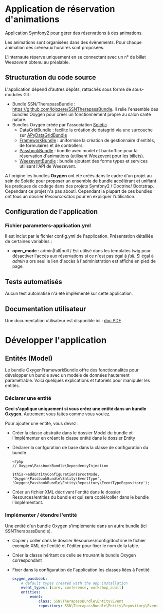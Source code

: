 # Application de réservation d'animations


Application Symfony2 pour gérer des réservations à des animations.

Les animations sont organisées dans des évènements. Pour chaque animation des créneaux horaires sont proposées.

L'internaute réserve uniquement en se connectant avec un n° de billet Weezevent obtenu au préalable.

## Structuration du code source

L'application dépend d'autres dépôts, rattachés sous forme de sous-modules Git :

* Bundle SSN/TherapassBundle : https://github.com/lolozere/SSNTherapassBundle. Il relie l'ensemble des bundles Oxygen pour créer un fonctionnement propre au salon santé nature.
* Bundles Oxygen créée par l'association [Soletic](https://github.com/Soletic)
	* [DataGridBundle](https://github.com/Soletic/OxygenDatagridBundle) : facilite la création de datagrid via une surcouche sur [APyDataGridBundle](https://github.com/Abhoryo/APYDataGridBundle)
	* [FrameworkBundle](https://github.com/Soletic/OxygenFrameworkBundle) : uniformise la création de gestionnaire d'entités, de formulaires et de controllers.
	* [PassbookBundle](https://github.com/Soletic/OxygenPassbookBundle) : bundle avec model et backoffice pour la réservation d'animations (utilisant Weezevent pour les billets).
	* [WeezeventBundle](https://github.com/Soletic/OxygenWeezeventBundle) : bundle ajoutant des forms types et services utilisant l'API de Weezevent.

A l'origine les bundles **Oxygen** ont été créés dans le cadre d'un projet au sein de Soletic pour proposer un ensemble de bundle accélérant et unifiant les pratiques de codage dans des projets Symfony2 / Doctrine/ Bootstrap. Cependant ce projet n'a pas abouti. Cependant la plupart de ces bundles ont tous un dossier *Resources/doc* pour en expliquer l'utilisation.

## Configuration de l'application

### Fichier parameters-application.yml

Il est inclut par le fichier config.yml de l'application. Présentation détaillée de certaines variables :

* **open_mode** : admin|full|null / Est utilisé dans les templates twig pour désactiver l'accès aux réservations si ce n'est pas égal à *full*. Si égal à *admin* alors seul le lien d'accès à l'administration est affiché en pied de page.


## Tests automatisés

Aucun test automatisé n'a été implémenté sur cette application.

## Documentation utilisateur

Une documentation utilisateur est disponible ici : [doc PDF](./src/SSN/TherapassBundle/Resources/public/SSN-DocumentationPlateforme.pdf)

# Développer l'application

## Entités (Model)

Le bundle OxygenFrameworkBundle offre des fonctionnalités pour développer un bundle avec un modèle de données hautement paramétrable. Voici quelques explications et tutoriels pour manipuler les entités.

### Déclarer une entité

**Ceci s'applique uniquement si vous créez une entité dans un bundle Oxygen.** Autrement vous faites comme vous voulez.

Pour ajouter une entité, vous devez :

* Créer la classe abstraite dans le dossier Model du bundle et l'implémenter en créant la classe entité dans le dossier Entity
* Déclarer la confguration de base dans la classe de configuration du bundle

	```	
	<?php
	// Oxygen\PassbookBundle\DependencyInjection
	
	$this->addEntityConfiguration($rootNode, 'Oxygen\PassbookBundle\Entity\EventType', 'Oxygen\PassbookBundle\Entity\Repository\EventTypeRepository');
	
	```

* Créer un fichier XML décrivant l'entité dans le dossier Resources/entities du bundle et qui sera copié/coller dans le bundle l'implémentant.

### Implémenter / étendre l'entité

Une entité d'un bundle Oxygen s'implémente dans un autre bundle (ici SSNTherapassBundle).

* Copier / coller dans le dossier Resources/config/doctrine le fichier exemple XML de l'entité et l'éditer pour fixer le nom de la table.
* Créer la classe héritant de celle se trouvant le bundle Oxygen correspondant
* Fixer dans la configuration de l'application les classes liées à l'entité

	```yaml
	oxygen_passbook:
    	# default types created with the app installation
    	event_types: [care, conference, workshop_adult]
   		entities:
        	event:
            	class: SSN\TherapassBundle\Entity\Event
            	repository: SSN\TherapassBundle\Entity\Repository\EventRepository
	```

